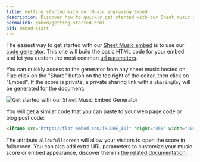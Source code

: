```yaml
---
title: Getting started with our Music engraving Embed
description: Discover how to quickly get started with our Sheet music embed.
permalink: embed/getting-started.html
pid: embed-start
---
```


The easiest way to get started with our [Sheet Music embed](https://flat.io/developers/embed) is to use our [code generator](https://flat.io/developers/embed/generator). This one will build the basic HTML code for your embed and let you custom the most common [url parameters](url-parameters.html).

You can quickly access to the generator from any sheet music hosted on Flat: click on the "Share" button on the top right of the editor, then click on "Embed". If the score is private, a private sharing link with a `sharingKey` will be generated for the document:

![Get started with our Sheet Music Embed Generator]({{site.baseurl}}/assets/img/share-embed-generator.gif)

You will get a similar code that you can paste to your web page code or blog post code:

```html
<iframe src="https://flat-embed.com/[SCORE_ID]" height="450" width="100%" frameBorder="0" allowfullscreen></iframe>
```

The attribute `allowfullscreen` will allow your visitors to open the score in fullscreen. You can also add extra URL parameters to customize your music score or embed appearance, discover them in [the related documentation](url-parameters.html).
